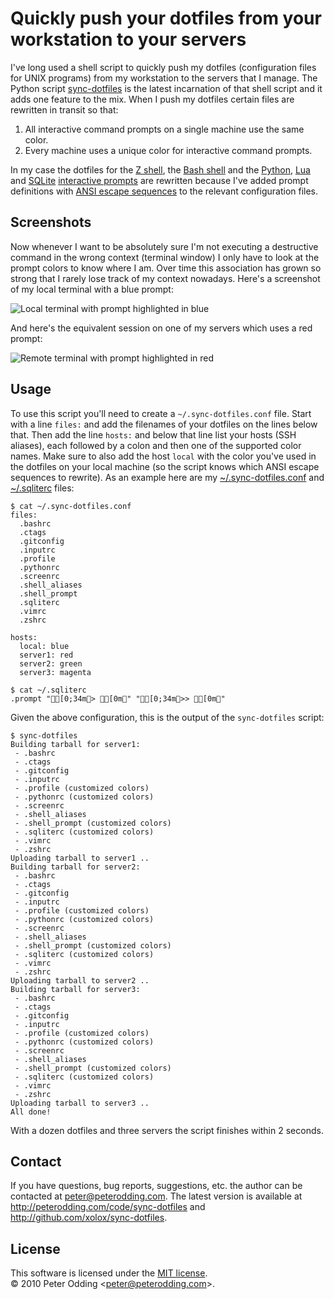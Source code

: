 # Quickly push your dotfiles from your workstation to your servers

I've long used a shell script to quickly push my dotfiles (configuration files for UNIX programs) from my workstation to the servers that I manage. The Python script [sync-dotfiles](http://github.com/xolox/sync-dotfiles/blob/master/sync-dotfiles) is the latest incarnation of that shell script and it adds one feature to the mix. When I push my dotfiles certain files are rewritten in transit so that:

  1. All interactive command prompts on a single machine use the same color.
  2. Every machine uses a unique color for interactive command prompts.

In my case the dotfiles for the [Z shell](http://en.wikipedia.org/wiki/Z_shell), the [Bash shell](http://en.wikipedia.org/wiki/Bash_%28Unix_shell%29) and the [Python](http://en.wikipedia.org/wiki/Python_%28programming_language%29), [Lua](http://en.wikipedia.org/wiki/Lua_%28programming_language%29) and [SQLite](http://en.wikipedia.org/wiki/SQLite) [interactive prompts](http://en.wikipedia.org/wiki/Read-eval-print_loop) are rewritten because I've added prompt definitions with [ANSI escape sequences](http://en.wikipedia.org/wiki/ANSI_escape_code) to the relevant configuration files.

## Screenshots

Now whenever I want to be absolutely sure I'm not executing a destructive command in the wrong context (terminal window) I only have to look at the prompt colors to know where I am. Over time this association has grown so strong that I rarely lose track of my context nowadays. Here's a screenshot of my local terminal with a blue prompt:

![Local terminal with prompt highlighted in blue](http://peterodding.com/code/sync-dotfiles/local.png)

And here's the equivalent session on one of my servers which uses a red prompt:

![Remote terminal with prompt highlighted in red](http://peterodding.com/code/sync-dotfiles/remote.png)

## Usage

To use this script you'll need to create a `~/.sync-dotfiles.conf` file. Start with a line `files:` and add the filenames of your dotfiles on the lines below that. Then add the line `hosts:` and below that line list your hosts (SSH aliases), each followed by a colon and then one of the supported color names. Make sure to also add the host `local` with the color you've used in the dotfiles on your local machine (so the script knows which ANSI escape sequences to rewrite). As an example here are my [~/.sync-dotfiles.conf](http://github.com/xolox/sync-dotfiles/blob/master/.sync-dotfiles.conf) and [~/.sqliterc](http://github.com/xolox/sync-dotfiles/blob/master/.sqliterc) files:

    $ cat ~/.sync-dotfiles.conf
    files:
      .bashrc
      .ctags
      .gitconfig
      .inputrc
      .profile
      .pythonrc
      .screenrc
      .shell_aliases
      .shell_prompt
      .sqliterc
      .vimrc
      .zshrc

    hosts:
      local: blue
      server1: red
      server2: green
      server3: magenta

    $ cat ~/.sqliterc
    .prompt "[0;34m> [0m" "[0;34m>> [0m"

Given the above configuration, this is the output of the `sync-dotfiles` script:

    $ sync-dotfiles
    Building tarball for server1:
     - .bashrc
     - .ctags
     - .gitconfig
     - .inputrc
     - .profile (customized colors)
     - .pythonrc (customized colors)
     - .screenrc
     - .shell_aliases
     - .shell_prompt (customized colors)
     - .sqliterc (customized colors)
     - .vimrc
     - .zshrc
    Uploading tarball to server1 ..
    Building tarball for server2:
     - .bashrc
     - .ctags
     - .gitconfig
     - .inputrc
     - .profile (customized colors)
     - .pythonrc (customized colors)
     - .screenrc
     - .shell_aliases
     - .shell_prompt (customized colors)
     - .sqliterc (customized colors)
     - .vimrc
     - .zshrc
    Uploading tarball to server2 ..
    Building tarball for server3:
     - .bashrc
     - .ctags
     - .gitconfig
     - .inputrc
     - .profile (customized colors)
     - .pythonrc (customized colors)
     - .screenrc
     - .shell_aliases
     - .shell_prompt (customized colors)
     - .sqliterc (customized colors)
     - .vimrc
     - .zshrc
    Uploading tarball to server3 ..
    All done!

With a dozen dotfiles and three servers the script finishes within 2 seconds.

## Contact

If you have questions, bug reports, suggestions, etc. the author can be contacted at <peter@peterodding.com>. The latest version is available at <http://peterodding.com/code/sync-dotfiles> and <http://github.com/xolox/sync-dotfiles>.

## License

This software is licensed under the [MIT license](http://en.wikipedia.org/wiki/MIT_License).  
© 2010 Peter Odding &lt;<peter@peterodding.com>&gt;.
